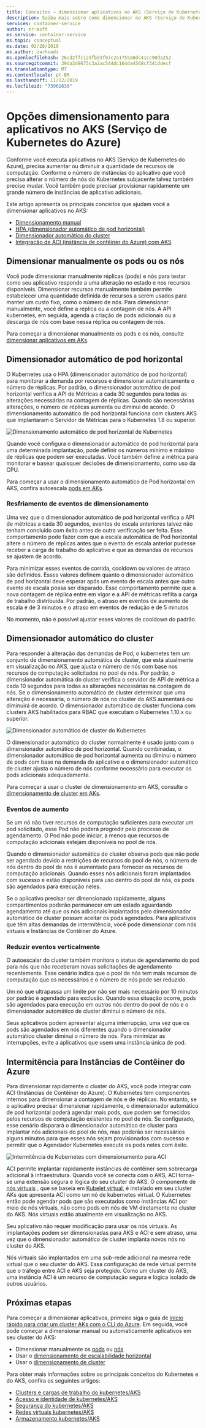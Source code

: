 ```yaml
---
title: Conceitos – dimensionar aplicativos no AKS (Serviço de Kubernetes do Azure)
description: Saiba mais sobre como dimensionar no AKS (Serviço de Kubernetes do Azure), incluindo dimensionador automático de pod horizontal, dimensionador automático do cluster e conector de Instâncias de Contêiner do Azure.
services: container-service
author: zr-msft
ms.service: container-service
ms.topic: conceptual
ms.date: 02/28/2019
ms.author: zarhoads
ms.openlocfilehash: 26cd2ffc12dfb93f07c2e1755a0dc41cc90da252
ms.sourcegitcommit: 39da2d9675c3a2ac54ddc164da4568cf341ddecf
ms.translationtype: MT
ms.contentlocale: pt-BR
ms.lasthandoff: 11/12/2019
ms.locfileid: "73961630"
---
```

# <a name="scaling-options-for-applications-in-azure-kubernetes-service-aks"></a>Opções dimensionamento para aplicativos no AKS (Serviço de Kubernetes do Azure)

Conforme você executa aplicativos no AKS (Serviço de Kubernetes do Azure), precisa aumentar ou diminuir a quantidade de recursos de computação. Conforme o número de instâncias do aplicativo que você precisa alterar o número de nós do Kubernetes subjacente talvez também precise mudar. Você também pode precisar provisionar rapidamente um grande número de instâncias de aplicativo adicionais.

Este artigo apresenta os principais conceitos que ajudam você a dimensionar aplicativos no AKS:

- [Dimensionamento manual](#manually-scale-pods-or-nodes)
- [HPA (dimensionador automático de pod horizontal)](#horizontal-pod-autoscaler)
- [Dimensionador automático do cluster](#cluster-autoscaler)
- [Integração de ACI (instância de contêiner do Azure) com AKS](#burst-to-azure-container-instances)

## <a name="manually-scale-pods-or-nodes"></a>Dimensionar manualmente os pods ou os nós

Você pode dimensionar manualmente réplicas (pods) e nós para testar como seu aplicativo responde a uma alteração no estado e nos recursos disponíveis. Dimensionar recursos manualmente também permite estabelecer uma quantidade definida de recursos a serem usados para manter um custo fixo, como o número de nós. Para dimensionar manualmente, você define a réplica ou a contagem de nós. A API kubernetes, em seguida, agenda a criação de pods adicionais ou a descarga de nós com base nessa réplica ou contagem de nós.

Para começar a dimensionar manualmente os pods e os nós, consulte [dimensionar aplicativos em AKs][aks-scale].

## <a name="horizontal-pod-autoscaler"></a>Dimensionador automático de pod horizontal

O Kubernetes usa o HPA (dimensionador automático de pod horizontal) para monitorar a demanda por recursos e dimensionar automaticamente o número de réplicas. Por padrão, o dimensionador automático de pod horizontal verifica a API de Métricas a cada 30 segundos para todas as alterações necessárias na contagem de réplicas. Quando são necessárias alterações, o número de réplicas aumenta ou diminui de acordo. O dimensionamento automático de pod horizontal funciona com clusters AKS que implantaram o Servidor de Métricas para o Kubernetes 1.8 ou superior.

![Dimensionamento automático de pod horizontal de Kubernetes](media/concepts-scale/horizontal-pod-autoscaling.png)

Quando você configura o dimensionador automático de pod horizontal para uma determinada implantação, pode definir os números mínimo e máximo de réplicas que podem ser executadas. Você também define a métrica para monitorar e basear quaisquer decisões de dimensionamento, como uso da CPU.

Para começar a usar o dimensionamento automático de Pod horizontal em AKS, confira autoescala [pods em AKs][aks-hpa].

### <a name="cooldown-of-scaling-events"></a>Resfriamento de eventos de dimensionamento

Uma vez que o dimensionador automático de pod horizontal verifica a API de métricas a cada 30 segundos, eventos de escala anteriores talvez não tenham concluído com êxito antes de outra verificação ser feita. Esse comportamento pode fazer com que a escala automática de Pod horizontal altere o número de réplicas antes que o evento de escala anterior pudesse receber a carga de trabalho do aplicativo e que as demandas de recursos se ajustem de acordo.

Para minimizar esses eventos de corrida, cooldown ou valores de atraso são definidos. Esses valores definem quanto o dimensionador automático de pod horizontal deve esperar após um evento de escala antes que outro evento de escala possa ser disparado. Esse comportamento permite que a nova contagem de réplica entre em vigor e a API de métricas reflita a carga de trabalho distribuída. Por padrão, o atraso em eventos de aumento de escala é de 3 minutos e o atraso em eventos de redução é de 5 minutos

No momento, não é possível ajustar esses valores de cooldown do padrão.

## <a name="cluster-autoscaler"></a>Dimensionador automático do cluster

Para responder à alteração das demandas de Pod, o kubernetes tem um conjunto de dimensionamento automática de cluster, que está atualmente em visualização no AKS, que ajusta o número de nós com base nos recursos de computação solicitados no pool de nós. Por padrão, o dimensionador automática do cluster verifica o servidor de API de métrica a cada 10 segundos para todas as alterações necessárias na contagem de nós. Se o dimensionamento automático de cluster determinar que uma alteração é necessária, o número de nós no cluster do AKS aumentará ou diminuirá de acordo. O dimensionador automático de cluster funciona com clusters AKS habilitados para RBAC que executam o Kubernetes 1.10.x ou superior.

![Dimensionador automático de cluster do Kubernetes](media/concepts-scale/cluster-autoscaler.png)

O dimensionador automático do cluster normalmente é usado junto com o dimensionador automático de pod horizontal. Quando combinadas, o dimensionador automático de pod horizontal aumenta ou diminui o número de pods com base na demanda do aplicativo e o dimensionador automático de cluster ajusta o número de nós conforme necessário para executar os pods adicionais adequadamente.

Para começar a usar o cluster de dimensionamento em AKS, consulte o [dimensionamento de cluster em AKs][aks-cluster-autoscaler].

### <a name="scale-up-events"></a>Eventos de aumento

Se um nó não tiver recursos de computação suficientes para executar um pod solicitado, esse Pod não poderá progredir pelo processo de agendamento. O Pod não pode iniciar, a menos que recursos de computação adicionais estejam disponíveis no pool de nós.

Quando o dimensionador automática do cluster observa pods que não pode ser agendado devido a restrições de recursos do pool de nós, o número de nós dentro do pool de nós é aumentado para fornecer os recursos de computação adicionais. Quando esses nós adicionais foram implantados com sucesso e estão disponíveis para uso dentro do pool de nós, os pods são agendados para execução neles.

Se o aplicativo precisar ser dimensionado rapidamente, alguns compartimentos poderão permanecer em um estado aguardando agendamento até que os nós adicionais implantados pelo dimensionador automático de cluster possam aceitar os pods agendados. Para aplicativos que têm altas demandas de intermitência, você pode dimensionar com nós virtuais e Instâncias de Contêiner do Azure.

### <a name="scale-down-events"></a>Reduzir eventos verticalmente

O autoescalar do cluster também monitora o status de agendamento do pod para nós que não receberam novas solicitações de agendamento recentemente. Esse cenário indica que o pool de nós tem mais recursos de computação que os necessários e o número de nós pode ser reduzido.

Um nó que ultrapassa um limite por não ser mais necessário por 10 minutos por padrão é agendado para exclusão. Quando essa situação ocorre, pods são agendados para execução em outros nós dentro do pool de nós e o dimensionador automático de cluster diminui o número de nós.

Seus aplicativos podem apresentar alguma interrupção, uma vez que os pods são agendados em nós diferentes quando o dimensionador automático cluster diminui o número de nós. Para minimizar as interrupções, evite a aplicativos que usem uma instância única de pod.

## <a name="burst-to-azure-container-instances"></a>Intermitência para Instâncias de Contêiner do Azure

Para dimensionar rapidamente o cluster do AKS, você pode integrar com ACI (Instâncias de Contêiner do Azure). O Kubernetes tem componentes internos para dimensionar a contagem de nós e de réplicas. No entanto, se o aplicativo precisar dimensionar rapidamente, o dimensionador automático de pod horizontal poderá agendar mais pods, que podem ser fornecidos pelos recursos de computação existentes no pool de nós. Se configurado, esse cenário disparará o dimensionador automático de cluster para implantar nós adicionais do pool de nós, mas poderão ser necessários alguns minutos para que esses nós sejam provisionados com sucesso e permitir que o Agendador Kubernetes execute os pods neles com êxito.

![Intermitência de Kubernetes com dimensionamento para ACI](media/concepts-scale/burst-scaling.png)

ACI permite implantar rapidamente instâncias de contêiner sem sobrecarga adicional à infraestrutura. Quando você se conecta com o AKS, ACI torna-se uma extensão segura e lógica do seu cluster do AKS. O componente de [nós virtuais][virtual-nodes-cli] , que se baseia em [Kubelet virtual][virtual-kubelet], é instalado em seu cluster AKs que apresenta ACI como um nó de kubernetes virtual. O Kubernetes então pode agendar pods que são executados como instâncias ACI por meio de nós virtuais, não como pods em nós de VM diretamente no cluster do AKS. Nós virtuais estão atualmente em visualização no AKS.

Seu aplicativo não requer modificação para usar os nós virtuais. As implantações podem ser dimensionadas para AKS e ACI e sem atraso, uma vez que o dimensionador automático de cluster implanta novos nós no cluster do AKS.

Nós virtuais são implantados em uma sub-rede adicional na mesma rede virtual que o seu cluster do AKS. Essa configuração de rede virtual permite que o tráfego entre ACI e AKS seja protegido. Como um cluster do AKS, uma instância ACI é um recurso de computação segura e lógica isolado de outros usuários.

## <a name="next-steps"></a>Próximas etapas

Para começar a dimensionar aplicativos, primeiro siga o guia de [início rápido para criar um cluster AKs com o CLI do Azure][aks-quickstart]. Em seguida, você pode começar a dimensionar manual ou automaticamente aplicativos em seu cluster do AKS:

- Dimensionar manualmente os [pods][aks-manually-scale-pods] ou [nós][aks-manually-scale-nodes]
- Usar o [dimensionamento de escalabilidade horizontal][aks-hpa]
- Usar o [dimensionamento de cluster][aks-cluster-autoscaler]

Para obter mais informações sobre os principais conceitos do Kubernetes e do AKS, confira os seguintes artigos:

- [Clusters e cargas de trabalho do kubernetes/AKS][aks-concepts-clusters-workloads]
- [Acesso e identidade de kubernetes/AKS][aks-concepts-identity]
- [Segurança do kubernetes/AKS][aks-concepts-security]
- [Redes virtuais kubernetes/AKS][aks-concepts-network]
- [Armazenamento kubernetes/AKS][aks-concepts-storage]

<!-- LINKS - external -->
[virtual-kubelet]: https://virtual-kubelet.io/

<!-- LINKS - internal -->
[aks-quickstart]: kubernetes-walkthrough.md
[aks-hpa]: tutorial-kubernetes-scale.md#autoscale-pods
[aks-scale]: tutorial-kubernetes-scale.md
[aks-manually-scale-pods]: tutorial-kubernetes-scale.md#manually-scale-pods
[aks-manually-scale-nodes]: tutorial-kubernetes-scale.md#manually-scale-aks-nodes
[aks-cluster-autoscaler]: autoscaler.md
[aks-concepts-clusters-workloads]: concepts-clusters-workloads.md
[aks-concepts-security]: concepts-security.md
[aks-concepts-storage]: concepts-storage.md
[aks-concepts-identity]: concepts-identity.md
[aks-concepts-network]: concepts-network.md
[virtual-nodes-cli]: virtual-nodes-cli.md